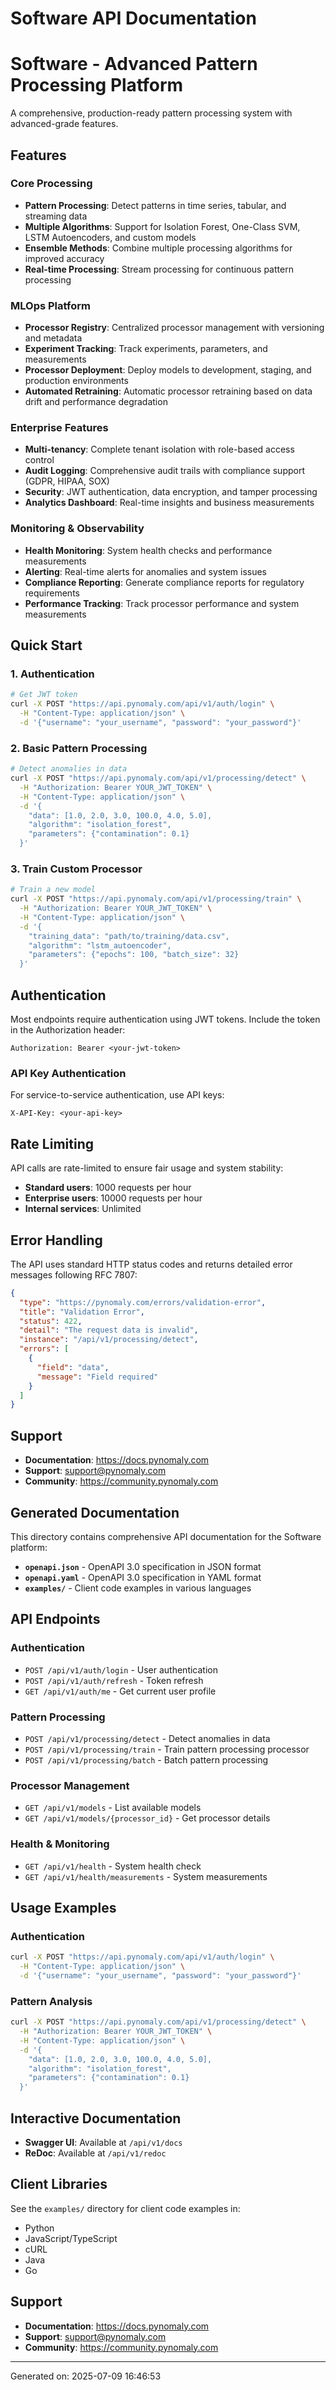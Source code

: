 # Software API Documentation


# Software - Advanced Pattern Processing Platform

A comprehensive, production-ready pattern processing system with advanced-grade features.

## Features

### Core Processing
- **Pattern Processing**: Detect patterns in time series, tabular, and streaming data
- **Multiple Algorithms**: Support for Isolation Forest, One-Class SVM, LSTM Autoencoders, and custom models
- **Ensemble Methods**: Combine multiple processing algorithms for improved accuracy
- **Real-time Processing**: Stream processing for continuous pattern processing

### MLOps Platform
- **Processor Registry**: Centralized processor management with versioning and metadata
- **Experiment Tracking**: Track experiments, parameters, and measurements
- **Processor Deployment**: Deploy models to development, staging, and production environments
- **Automated Retraining**: Automatic processor retraining based on data drift and performance degradation

### Enterprise Features
- **Multi-tenancy**: Complete tenant isolation with role-based access control
- **Audit Logging**: Comprehensive audit trails with compliance support (GDPR, HIPAA, SOX)
- **Security**: JWT authentication, data encryption, and tamper processing
- **Analytics Dashboard**: Real-time insights and business measurements

### Monitoring & Observability
- **Health Monitoring**: System health checks and performance measurements
- **Alerting**: Real-time alerts for anomalies and system issues
- **Compliance Reporting**: Generate compliance reports for regulatory requirements
- **Performance Tracking**: Track processor performance and system measurements

## Quick Start

### 1. Authentication
```bash
# Get JWT token
curl -X POST "https://api.pynomaly.com/api/v1/auth/login" \
  -H "Content-Type: application/json" \
  -d '{"username": "your_username", "password": "your_password"}'
```

### 2. Basic Pattern Processing
```bash
# Detect anomalies in data
curl -X POST "https://api.pynomaly.com/api/v1/processing/detect" \
  -H "Authorization: Bearer YOUR_JWT_TOKEN" \
  -H "Content-Type: application/json" \
  -d '{
    "data": [1.0, 2.0, 3.0, 100.0, 4.0, 5.0],
    "algorithm": "isolation_forest",
    "parameters": {"contamination": 0.1}
  }'
```

### 3. Train Custom Processor
```bash
# Train a new model
curl -X POST "https://api.pynomaly.com/api/v1/processing/train" \
  -H "Authorization: Bearer YOUR_JWT_TOKEN" \
  -H "Content-Type: application/json" \
  -d '{
    "training_data": "path/to/training/data.csv",
    "algorithm": "lstm_autoencoder",
    "parameters": {"epochs": 100, "batch_size": 32}
  }'
```

## Authentication

Most endpoints require authentication using JWT tokens. Include the token in the Authorization header:

```
Authorization: Bearer <your-jwt-token>
```

### API Key Authentication
For service-to-service authentication, use API keys:

```
X-API-Key: <your-api-key>
```

## Rate Limiting

API calls are rate-limited to ensure fair usage and system stability:
- **Standard users**: 1000 requests per hour
- **Enterprise users**: 10000 requests per hour
- **Internal services**: Unlimited

## Error Handling

The API uses standard HTTP status codes and returns detailed error messages following RFC 7807:

```json
{
  "type": "https://pynomaly.com/errors/validation-error",
  "title": "Validation Error",
  "status": 422,
  "detail": "The request data is invalid",
  "instance": "/api/v1/processing/detect",
  "errors": [
    {
      "field": "data",
      "message": "Field required"
    }
  ]
}
```

## Support

- **Documentation**: https://docs.pynomaly.com
- **Support**: support@pynomaly.com
- **Community**: https://community.pynomaly.com


## Generated Documentation

This directory contains comprehensive API documentation for the Software platform:

- **`openapi.json`** - OpenAPI 3.0 specification in JSON format
- **`openapi.yaml`** - OpenAPI 3.0 specification in YAML format
- **`examples/`** - Client code examples in various languages

## API Endpoints

### Authentication
- `POST /api/v1/auth/login` - User authentication
- `POST /api/v1/auth/refresh` - Token refresh
- `GET /api/v1/auth/me` - Get current user profile

### Pattern Processing
- `POST /api/v1/processing/detect` - Detect anomalies in data
- `POST /api/v1/processing/train` - Train pattern processing processor
- `POST /api/v1/processing/batch` - Batch pattern processing

### Processor Management
- `GET /api/v1/models` - List available models
- `GET /api/v1/models/{processor_id}` - Get processor details

### Health & Monitoring
- `GET /api/v1/health` - System health check
- `GET /api/v1/health/measurements` - System measurements

## Usage Examples

### Authentication
```bash
curl -X POST "https://api.pynomaly.com/api/v1/auth/login" \
  -H "Content-Type: application/json" \
  -d '{"username": "your_username", "password": "your_password"}'
```

### Pattern Analysis
```bash
curl -X POST "https://api.pynomaly.com/api/v1/processing/detect" \
  -H "Authorization: Bearer YOUR_JWT_TOKEN" \
  -H "Content-Type: application/json" \
  -d '{
    "data": [1.0, 2.0, 3.0, 100.0, 4.0, 5.0],
    "algorithm": "isolation_forest",
    "parameters": {"contamination": 0.1}
  }'
```

## Interactive Documentation

- **Swagger UI**: Available at `/api/v1/docs`
- **ReDoc**: Available at `/api/v1/redoc`

## Client Libraries

See the `examples/` directory for client code examples in:
- Python
- JavaScript/TypeScript
- cURL
- Java
- Go

## Support

- **Documentation**: https://docs.pynomaly.com
- **Support**: support@pynomaly.com
- **Community**: https://community.pynomaly.com

---

Generated on: 2025-07-09 16:46:53
